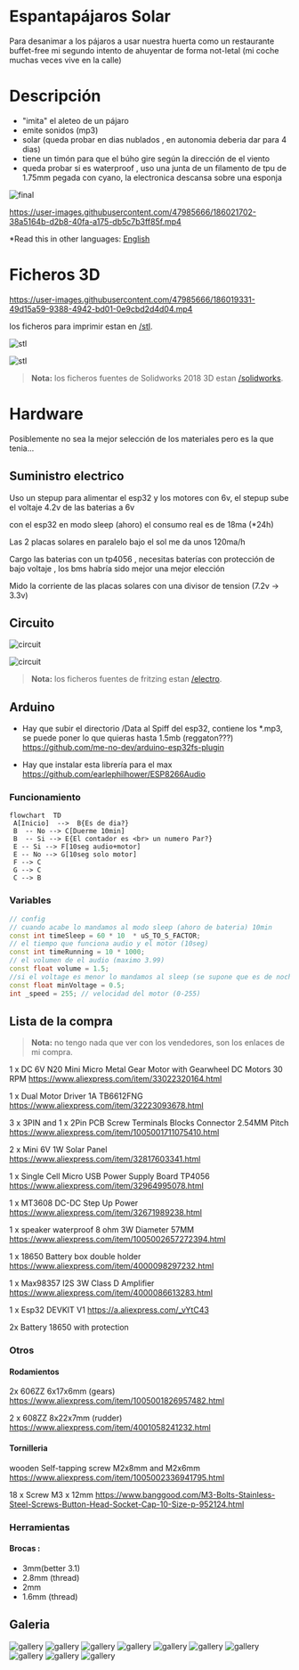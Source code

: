 
# Espantapájaros Solar

Para desanimar a los pájaros a usar nuestra huerta como un restaurante buffet-free
mi segundo intento de ahuyentar de forma not-letal (mi coche muchas veces vive en la calle)

# Descripción 

- "imita" el aleteo de un pájaro
- emite sonidos (mp3)
- solar (queda probar en dias nublados , en autonomia deberia dar para 4 dias)
- tiene un timón para que el búho gire según la dirección de el viento
- queda probar si es waterproof , uso una junta de un filamento de tpu de 1.75mm pegada con cyano, la electronica descansa sobre una esponja

![final](doc/IMG_20220813_203412_edit_273849677569671.jpg)

https://user-images.githubusercontent.com/47985666/186021702-38a5164b-d2b8-40fa-a175-db5c7b3ff85f.mp4

*Read this in other languages: [English](README.en.md)

# Ficheros 3D

https://user-images.githubusercontent.com/47985666/186019331-49d15a59-9388-4942-bd01-0e9cbd2d4d04.mp4


los ficheros para imprimir estan en [/stl](/stl).

![stl](doc/bird-exp1.jpg)

![stl](doc/body-exp.jpg)



> **Nota:** los ficheros fuentes de Solidworks 2018 3D estan [/solidworks](/solidworks).

# Hardware

Posiblemente no sea la mejor selección de los materiales pero es la que tenia...

## Suministro electrico

Uso un stepup para alimentar el esp32 y los motores con 6v, el stepup sube el voltaje 4.2v de las baterias a 6v

con el esp32 en modo sleep (ahoro) el consumo real es de 18ma (*24h)

Las 2 placas solares en paralelo bajo el sol me da unos 120ma/h 

Cargo las baterias con un tp4056 , 
necesitas baterías con protección de bajo voltaje , los bms habría sido mejor una mejor elección

Mido la corriente de las placas solares con una divisor de tension (7.2v -> 3.3v)

## Circuito 

![circuit](doc/bird1_bb.jpg)

![circuit](doc/bird1_pcb.jpg)

> **Nota:** los ficheros fuentes de fritzing estan [/electro](/electro).

## Arduino

- Hay que subir el directorio /Data al Spiff del esp32, contiene los *.mp3, se puede poner lo que quieras hasta 1.5mb (reggaton???)
https://github.com/me-no-dev/arduino-esp32fs-plugin

- Hay que instalar esta librería para el max
https://github.com/earlephilhower/ESP8266Audio


### Funcionamiento

```mermaid
flowchart  TD  
 A[Inicio]  -->  B{Es de dia?}  
 B  -- No --> C[Duerme 10min]  
 B  -- Si --> E{El contador es <br> un numero Par?}
 E -- Si --> F[10seg audio+motor]
 E -- No --> G[10seg solo motor]
 F --> C
 G --> C
 C --> B
```
### Variables

```c++
// config
// cuando acabe lo mandamos al modo sleep (ahoro de bateria) 10min 
const int timeSleep = 60 * 10  * uS_TO_S_FACTOR;
// el tiempo que funciona audio y el motor (10seg) 
const int timeRunning = 10 * 1000; 
// el volumen de el audio (maximo 3.99)
const float volume = 1.5;
//si el voltage es menor lo mandamos al sleep (se supone que es de noche)
const float minVoltage = 0.5; 
int _speed = 255; // velocidad del motor (0-255)

```

## Lista de la compra

> **Nota:** no tengo nada que ver con los vendedores, son los enlaces de mi compra.

1 x DC 6V N20 Mini Micro Metal Gear Motor with Gearwheel DC Motors 30 RPM
https://www.aliexpress.com/item/33022320164.html

1 x Dual Motor Driver 1A TB6612FNG
https://www.aliexpress.com/item/32223093678.html

3 x 3PIN and 1 x 2Pin PCB Screw Terminals Blocks Connector 2.54MM Pitch 
https://www.aliexpress.com/item/1005001711075410.html

2 x Mini 6V 1W Solar Panel 
https://www.aliexpress.com/item/32817603341.html

1 x Single Cell Micro USB Power Supply Board TP4056
https://www.aliexpress.com/item/32964995078.html

1 x MT3608 DC-DC Step Up Power
https://www.aliexpress.com/item/32671989238.html

1 x speaker waterproof 8 ohm 3W Diameter 57MM
https://www.aliexpress.com/item/1005002657272394.html

1 x 18650 Battery box double holder
https://www.aliexpress.com/item/4000098297232.html

1 x Max98357 I2S 3W Class D Amplifier
https://www.aliexpress.com/item/4000086613283.html

1 x Esp32 DEVKIT V1
https://a.aliexpress.com/_vYtC43

2x Battery 18650 with protection

### Otros

#### Rodamientos
2x 606ZZ 6x17x6mm (gears)
https://www.aliexpress.com/item/1005001826957482.html

2 x 608ZZ 8x22x7mm (rudder)
https://www.aliexpress.com/item/4001058241232.html

#### Tornilleria
wooden Self-tapping screw M2x8mm and M2x6mm
https://www.aliexpress.com/item/1005002336941795.html

18 x Screw M3 x 12mm
https://www.banggood.com/M3-Bolts-Stainless-Steel-Screws-Button-Head-Socket-Cap-10-Size-p-952124.html

### Herramientas
#### Brocas :
- 3mm(better 3.1) 
- 2.8mm (thread) 
- 2mm
- 1.6mm (thread)

## Galeria

![gallery](doc/IMG_20220813_211106.jpg)
![gallery](doc/cut.jpg)
![gallery](doc/IMG_20220801_111704_edit_1514933570303213.jpg)
![gallery](doc/IMG_20220809_170512_edit_60692333936571.jpg)
![gallery](doc/IMG_20220809_194153.jpg)
![gallery](doc/IMG_20220805_220231_edit_27645458176510.jpg)
![gallery](doc/pcb.png)
![gallery](doc/IMG_20220804_112254.jpg)
![gallery](doc/support%20print3d.png)
![gallery](doc/IMG_20220802_185002.jpg)

